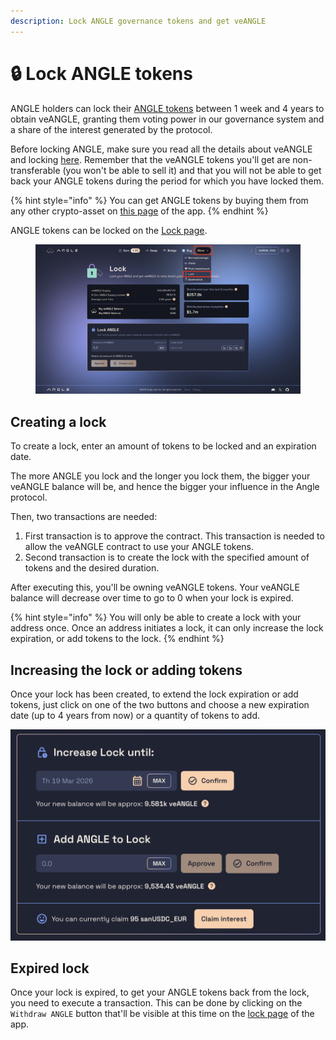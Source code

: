 ```yaml
---
description: Lock ANGLE governance tokens and get veANGLE
---
```


# 🔒 Lock ANGLE tokens

ANGLE holders can lock their [ANGLE tokens](https://blog.angle.money/angle-token-explained-voting-power-incentives-and-benefits) between 1 week and 4 years to obtain veANGLE, granting them voting power in our governance system and a share of the interest generated by the protocol.

Before locking ANGLE, make sure you read all the details about veANGLE and locking [here](../governance/veANGLE/). Remember that the veANGLE tokens you'll get are non-transferable (you won't be able to sell it) and that you will not be able to get back your ANGLE tokens during the period for which you have locked them.

{% hint style="info" %}
You can get ANGLE tokens by buying them from any other crypto-asset on [this page](https://app.angle.money/buy) of the app.
{% endhint %}

ANGLE tokens can be locked on the [Lock page](https://app.angle.money/lock).

<figure><img src="../.gitbook/assets/‎Lock user guide.‎001.jpeg" alt=""><figcaption></figcaption></figure>

## Creating a lock

To create a lock, enter an amount of tokens to be locked and an expiration date.

The more ANGLE you lock and the longer you lock them, the bigger your veANGLE balance will be, and hence the bigger your influence in the Angle protocol.

Then, two transactions are needed:

1. First transaction is to approve the contract. This transaction is needed to allow the veANGLE contract to use your ANGLE tokens.
2. Second transaction is to create the lock with the specified amount of tokens and the desired duration.

After executing this, you'll be owning veANGLE tokens. Your veANGLE balance will decrease over time to go to 0 when your lock is expired.

{% hint style="info" %}
You will only be able to create a lock with your address once. Once an address initiates a lock, it can only increase the lock expiration, or add tokens to the lock.
{% endhint %}

## Increasing the lock or adding tokens

Once your lock has been created, to extend the lock expiration or add tokens, just click on one of the two buttons and choose a new expiration date (up to 4 years from now) or a quantity of tokens to add.

![Modifying lock](../.gitbook/assets/modify-lock.png)

## Expired lock

Once your lock is expired, to get your ANGLE tokens back from the lock, you need to execute a transaction. This can be done by clicking on the `Withdraw ANGLE` button that'll be visible at this time on the [lock page](https://app.angle.money/lock) of the app.
